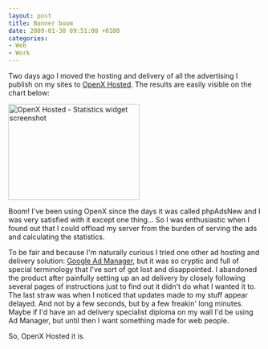 ```yaml
---
layout: post
title: Banner boom
date: 2009-01-30 09:51:08 +0100
categories:
- Web
- Work
---
```

Two days ago I moved the hosting and delivery of all the advertising I publish on my sites to <a href="http://www.openx.org/ad-server/get-openx-hosted">OpenX Hosted</a>. The results are easily visible on the chart below:

<img alt="OpenX Hosted - Statistics widget screenshot" src="https://content.rusiczki.net/blogpics/openx-hosted-statistics-widget.png" width="261" height="191"/>

Boom! I've been using OpenX since the days it was called phpAdsNew and I was very satisfied with it except one thing... So I was enthusiastic when I found out that I could offload my server from the burden of serving the ads and calculating the statistics.

To be fair and because I'm naturally curious I tried one other ad hosting and delivery solution: <a href="http://www.google.com/admanager/">Google Ad Manager</a>, but it was so cryptic and full of special terminology that I've sort of got lost and disappointed. I abandoned the product after painfully setting up an ad delivery by closely following several pages of instructions just to find out it didn't do what I wanted it to. The last straw was when I noticed that updates made to my stuff appear delayed. And not by a few seconds, but by a few freakin' long minutes. Maybe if I'd have an ad delivery specialist diploma on my wall I'd be using Ad Manager, but until then I want something made for web people.

So, OpenX Hosted it is.
